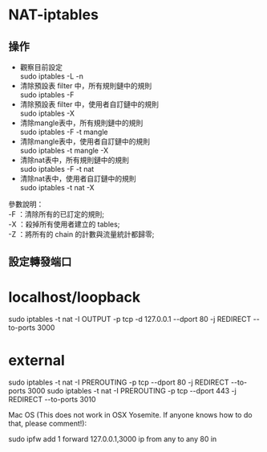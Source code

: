 # NAT-iptables  
## 操作  
- 觀察目前設定  
sudo iptables -L -n 
- 清除預設表 filter 中，所有規則鏈中的規則  
sudo iptables -F
- 清除預設表 filter 中，使用者自訂鏈中的規則  
sudo iptables -X
- 清除mangle表中，所有規則鏈中的規則  
sudo iptables -F -t mangle
- 清除mangle表中，使用者自訂鏈中的規則  
sudo iptables -t mangle -X
- 清除nat表中，所有規則鏈中的規則  
sudo iptables -F -t nat
- 清除nat表中，使用者自訂鏈中的規則  
sudo iptables -t nat -X  

參數說明：  
-F ：清除所有的已訂定的規則;  
-X ：殺掉所有使用者建立的 tables;  
-Z ：將所有的 chain 的計數與流量統計都歸零;  

## 設定轉發端口  
# localhost/loopback
sudo iptables -t nat -I OUTPUT -p tcp -d 127.0.0.1 --dport 80 -j REDIRECT --to-ports 3000

# external
sudo iptables -t nat -I PREROUTING -p tcp --dport 80 -j REDIRECT --to-ports 3000
sudo iptables -t nat -I PREROUTING -p tcp --dport 443 -j REDIRECT --to-ports 3010

Mac OS (This does not work in OSX Yosemite. If anyone knows how to do that, please comment!):

sudo ipfw add 1 forward 127.0.0.1,3000 ip from any to any 80 in
